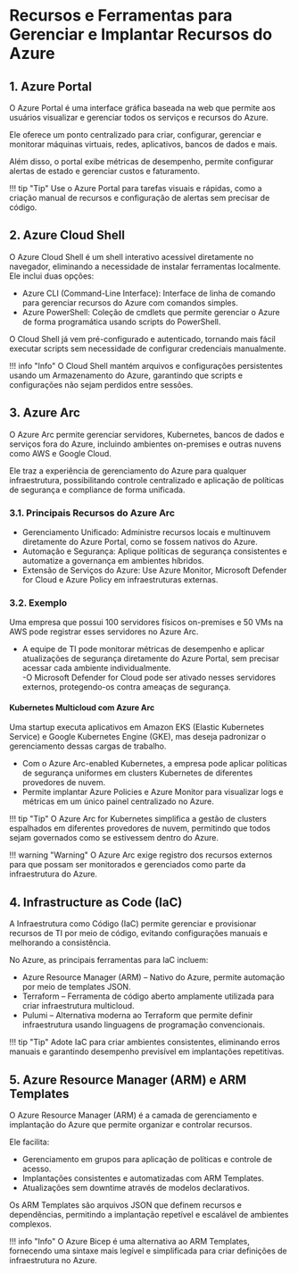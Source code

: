 # Recursos e Ferramentas para Gerenciar e Implantar Recursos do Azure

## 1. Azure Portal

O Azure Portal é uma interface gráfica baseada na web que permite aos usuários visualizar e gerenciar todos os serviços e recursos do Azure. 

Ele oferece um ponto centralizado para criar, configurar, gerenciar e monitorar máquinas virtuais, redes, aplicativos, bancos de dados e mais.

Além disso, o portal exibe métricas de desempenho, permite configurar alertas de estado e gerenciar custos e faturamento.

!!! tip "Tip"
    Use o Azure Portal para tarefas visuais e rápidas, como a criação manual de recursos e configuração de alertas sem precisar de código.

## 2. Azure Cloud Shell

O Azure Cloud Shell é um shell interativo acessível diretamente no navegador, eliminando a necessidade de instalar ferramentas localmente. Ele inclui duas opções:

- Azure CLI (Command-Line Interface): Interface de linha de comando para gerenciar recursos do Azure com comandos simples.
- Azure PowerShell: Coleção de cmdlets que permite gerenciar o Azure de forma programática usando scripts do PowerShell.

O Cloud Shell já vem pré-configurado e autenticado, tornando mais fácil executar scripts sem necessidade de configurar credenciais manualmente.

!!! info "Info"
    O Cloud Shell mantém arquivos e configurações persistentes usando um Armazenamento do Azure, garantindo que scripts e configurações não sejam perdidos entre sessões.

## 3. Azure Arc

O Azure Arc permite gerenciar servidores, Kubernetes, bancos de dados e serviços fora do Azure, incluindo ambientes on-premises e outras nuvens como AWS e Google Cloud.  

Ele traz a experiência de gerenciamento do Azure para qualquer infraestrutura, possibilitando controle centralizado e aplicação de políticas de segurança e compliance de forma unificada.  

### 3.1. Principais Recursos do Azure Arc  

- Gerenciamento Unificado: Administre recursos locais e multinuvem diretamente do Azure Portal, como se fossem nativos do Azure.  
- Automação e Segurança: Aplique políticas de segurança consistentes e automatize a governança em ambientes híbridos.  
- Extensão de Serviços do Azure: Use Azure Monitor, Microsoft Defender for Cloud e Azure Policy em infraestruturas externas.  

### 3.2. Exemplo  

Uma empresa que possui 100 servidores físicos on-premises e 50 VMs na AWS pode registrar esses servidores no Azure Arc.  

- A equipe de TI pode monitorar métricas de desempenho e aplicar atualizações de segurança diretamente do Azure Portal, sem precisar acessar cada ambiente individualmente.  
-O Microsoft Defender for Cloud pode ser ativado nesses servidores externos, protegendo-os contra ameaças de segurança.  

#### Kubernetes Multicloud com Azure Arc  

Uma startup executa aplicativos em Amazon EKS (Elastic Kubernetes Service) e Google Kubernetes Engine (GKE), mas deseja padronizar o gerenciamento dessas cargas de trabalho.  

- Com o Azure Arc-enabled Kubernetes, a empresa pode aplicar políticas de segurança uniformes em clusters Kubernetes de diferentes provedores de nuvem.  
- Permite implantar Azure Policies e Azure Monitor para visualizar logs e métricas em um único painel centralizado no Azure.  

!!! tip "Tip"
    O Azure Arc for Kubernetes simplifica a gestão de clusters espalhados em diferentes provedores de nuvem, permitindo que todos sejam governados como se estivessem dentro do Azure.

!!! warning "Warning"
    O Azure Arc exige registro dos recursos externos para que possam ser monitorados e gerenciados como parte da infraestrutura do Azure.

## 4. Infrastructure as Code (IaC)

A Infraestrutura como Código (IaC) permite gerenciar e provisionar recursos de TI por meio de código, evitando configurações manuais e melhorando a consistência. 

No Azure, as principais ferramentas para IaC incluem:

- Azure Resource Manager (ARM) – Nativo do Azure, permite automação por meio de templates JSON.
- Terraform – Ferramenta de código aberto amplamente utilizada para criar infraestrutura multicloud.
- Pulumi – Alternativa moderna ao Terraform que permite definir infraestrutura usando linguagens de programação convencionais.

!!! tip "Tip"
    Adote IaC para criar ambientes consistentes, eliminando erros manuais e garantindo desempenho previsível em implantações repetitivas.

## 5. Azure Resource Manager (ARM) e ARM Templates

O Azure Resource Manager (ARM) é a camada de gerenciamento e implantação do Azure que permite organizar e controlar recursos. 

Ele facilita:

- Gerenciamento em grupos para aplicação de políticas e controle de acesso.
- Implantações consistentes e automatizadas com ARM Templates.
- Atualizações sem downtime através de modelos declarativos.

Os ARM Templates são arquivos JSON que definem recursos e dependências, permitindo a implantação repetível e escalável de ambientes complexos.

!!! info "Info"
    O Azure Bicep é uma alternativa ao ARM Templates, fornecendo uma sintaxe mais legível e simplificada para criar definições de infraestrutura no Azure.
